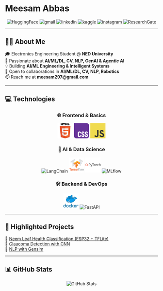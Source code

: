 # Meesam Abbas

<div align="center">
  <a href="https://huggingface.co/imeesam" target="_blank" rel="nofollow noopener noreferrer">
    <img alt="HuggingFace" src="https://img.shields.io/badge/HuggingFace-ffcc00?logo=huggingface&logoColor=black&style=for-the-badge"/>
  </a>
  <a href="mailto:meesam297@gmail.com" target="_blank" rel="nofollow noopener noreferrer">
    <img alt="gmail" src="https://img.shields.io/badge/gmail-%23D14836.svg?&style=for-the-badge&logo=Gmail&logoColor=white"/>
  </a>
  <a href="https://www.linkedin.com/in/meesam-abbas-6b7989257" target="_blank" rel="nofollow noopener noreferrer">
    <img alt="linkedin" src="https://img.shields.io/badge/linkedin-%230077B5.svg?&style=for-the-badge&logo=LinkedIn&logoColor=white"/>
  </a>
  <a href="https://www.kaggle.com/meesamrizvi" target="_blank" rel="nofollow noopener noreferrer">
    <img alt="kaggle" src="https://img.shields.io/badge/Kaggle-20BEFF?logo=kaggle&logoColor=white&style=for-the-badge"/>
  </a>
  <a href="https://www.instagram.com/i._.meesam/" target="_blank" rel="nofollow noopener noreferrer">
    <img alt="instagram" src="https://img.shields.io/badge/Instagram-E4405F?logo=instagram&logoColor=white&style=for-the-badge"/>
  </a>
  <a href="https://www.researchgate.net/profile/Meesam-Abbas-3?ev=hdr_xprf" target="_blank" rel="nofollow noopener noreferrer">
    <img alt="ResearchGate" src="https://img.shields.io/badge/ResearchGate-00CCBB?logo=researchgate&logoColor=white&style=for-the-badge"/>
  </a>
</div>

---

## 👨‍💻 About Me  

🎓 Electronics Engineering Student @ **NED University**  
🚀 Passionate about **AI/ML/DL, CV, NLP, GenAI & Agentic AI**  
💡 Building **AI/ML Engineering & Intelligent Systems**  
🤝 Open to collaborations in **AI/ML/DL, CV, NLP, Robotics**  
📫 Reach me at **meesam297@gmail.com**

---

## 💻 Technologies  

<div align="center">
  
  ### 🌐 Frontend & Basics
  <p>
    <img width="50px" height="50px" src="https://raw.githubusercontent.com/github/explore/80688e429a7d4ef2fca1e82350fe8e3517d3494d/topics/html/html.png" alt="HTML"/>
    <img width="50px" height="50px" src="https://raw.githubusercontent.com/github/explore/80688e429a7d4ef2fca1e82350fe8e3517d3494d/topics/css/css.png" alt="CSS"/>
    <img width="50px" height="50px" src="https://raw.githubusercontent.com/github/explore/80688e429a7d4ef2fca1e82350fe8e3517d3494d/topics/javascript/javascript.png" alt="JavaScript"/>
  </p>

  ### 🤖 AI & Data Science
  <p>
    <img width="50px" height="50px" src="https://raw.githubusercontent.com/hwchase17/langchain/main/docs/static/img/favicon.ico" alt="LangChain"/>
    <img width="50px" height="50px" src="https://raw.githubusercontent.com/github/explore/2d218e3d1416e6b4d2e37f24336f0bbf6f7f2f53/topics/tensorflow/tensorflow.png" alt="TensorFlow"/>
    <img width="50px" height="50px" src="https://raw.githubusercontent.com/github/explore/2d218e3d1416e6b4d2e37f24336f0bbf6f7f2f53/topics/pytorch/pytorch.png" alt="PyTorch"/>
    <img width="50px" height="50px" src="https://avatars.githubusercontent.com/u/45109972?s=200&v=4" alt="MLflow"/>
  </p>

  ### 🛠️ Backend & DevOps
  <p>
    <img width="50px" height="50px" src="https://raw.githubusercontent.com/github/explore/7f1a82b8cb6b89b8b9307cd85c6317b1d2f3ddc7/topics/docker/docker.png" alt="Docker"/>
    <img width="50px" height="50px" src="https://fastapi.tiangolo.com/img/logo-margin/logo-teal.png" alt="FastAPI"/>
  </p>

</div>


---

## 🚀 Highlighted Projects  

🌟 [Neem Leaf Health Classification (ESP32 + TFLite)](https://github.com/imeesam/neem_leave_detection)  
🌟 [Glaucoma Detection with CNN](https://github.com/imeesam/Glaucoma_Detection)  
🌟 [NLP with Gensim](https://github.com/imeesam/NLP_with_Gensim)  

---

## 📊 GitHub Stats  

<p align="center">
  <img src="https://github-readme-stats.vercel.app/api?username=imeesam&show_icons=true&theme=dark" alt="GitHub Stats" />
</p>

